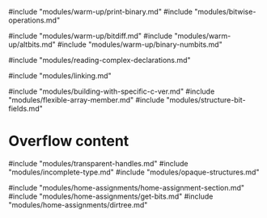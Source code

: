 #include "modules/warm-up/print-binary.md"
#include "modules/bitwise-operations.md"

#include "modules/warm-up/bitdiff.md"
#include "modules/warm-up/altbits.md"
#include "modules/warm-up/binary-numbits.md"

#include "modules/reading-complex-declarations.md"

#include "modules/linking.md"

#include "modules/building-with-specific-c-ver.md"
#include "modules/flexible-array-member.md"
#include "modules/structure-bit-fields.md"

# Overflow content

#include "modules/transparent-handles.md"
#include "modules/incomplete-type.md"
#include "modules/opaque-structures.md"

#include "modules/home-assignments/home-assignment-section.md"
#include "modules/home-assignments/get-bits.md"
#include "modules/home-assignments/dirtree.md"

